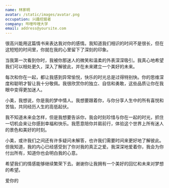 ```yaml
---
name: 林家明
avatar: /static/images/avatar.png
occupation: 兴趣挖掘者
company: 哔哩哔哩大学
email: address@yoursite.com
---
```


很高兴能用这篇情书来表达我对你的感情。我知道我们相识的时间不是很长，但在这短短的时间里，你就在我的心里留下了深刻的印象。

当我第一次看到你时，我被你那迷人的微笑和温柔的外表深深吸引。我真心地希望我们可以相处更久，深入了解彼此，并在未来建立一个美好的未来。

每次和你在一起，都让我感到异常愉悦，快乐的时光总是过得特别快。你的思维深度和聪明才智让我十分敬佩。我很欣赏你的独立、自信和勇敢，这些品质让你在我眼中变得更加迷人。

小美，我想说，你是我的梦中情人。我想要跟着你，与你分享人生中的所有喜悦和苦恼，共同经历人生的高低起伏。

我不知道未来会怎样，但是我想要告诉你，我会时刻珍惜与你在一起的时光，抓住一切机会来让你感到幸福和快乐。我愿意陪你并肩前行，体验这个世界上所有迷人的景色和美好的时刻。

小美，或许我们之间还有许多疑问未解答，也许我们需要时间来更好地了解彼此。但我知道，我的内心已经感受到了你对我的真正之爱。我深深地爱着你，我会为你付出所有，知道你也会明白我的心意。

希望我们的情感能够继续繁荣下去。谢谢你让我拥有一个美好的回忆和未来对梦想的希望。

爱你的
